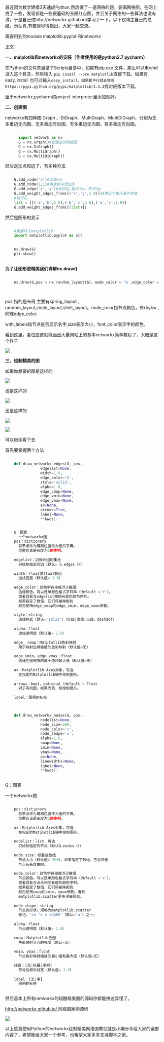 最近因为数学建模3天速成Python,然后做了一道网络的题，要画网络图。在网上找了一些，发现都是一些很基础的丑陋红点图，并且关于网络的一些算法也没有讲，于是自己进http://networkx.github.io/学习了一下。以下仅博主自己的总结，勿认真,有错误尽情指出，大家一起交流。

需要用到的module malplotlib.pyplot 和networkx

正文：

**一、malplotlib和networkx的安装（作者使用的是python2.7 pycharm）**

在Python的文件夹目录下Scripts目录中，如果有pip.exe 文件，那么可以用cmd 进入这个目录，然后输入 `pip insall --pre
matplotlib`直接下载。如果有easy_install 也可以输入`easy_install。如果都不行就去官网
https://pypi.python.org/pypi/matplotlib/1.5.3`找对应版本下载。

至于networkx,pycharm的porject interpreter里添加就好。

**二、创建图**

networkx有四种图 Graph
、DiGraph、MultiGraph、MultiDiGraph，分别为无多重边无向图、无多重边有向图、有多重边无向图、有多重边有向图。

```python

      import network as nx 
      G = nx.Graph()#创建空的网络图
      G = nx.DiGraph()
      G = nx.MultiGraph()
      G = nx.MultiDiGraph()
```

然后是加点和边了，有多种方法

```python

    G.add_node('a')#添加点a
    G.add_node(1,1)#用坐标来添加点
    G.add_edge('x','y')#添加边,起点为x，终点为y
    G.add_weight_edges_from([('x','y',1.0)])#第三个输入量为权值
    #也可以
    list = [[('a','b',5.0),('b','c',3.0),('a','c',1.0)]
    G.add_weight_edges_from([(list)])
```

然后是图形的显示

```python

    #需要导入matplotlib
    import matplotlib.pyplot as plt
    
    
    nx.draw(G)
    plt.show()
    
```

**为了让图形更精美我们详解nx.draw()**

```python

    nx.draw(G,pos = nx.random_layout(G)，node_color = 'b',edge_color = 'r',with_labels = True，font_size =18,node_size =20)
    
    
```

pos 指的是布局 主要有spring_layout ,
random_layout,circle_layout,shell_layout。node_color指节点颜色，有rbykw ,同理edge_color.

with_labels指节点是否显示名字,size表示大小，font_color表示字的颜色。

看到这里，各位应该就能画出大量网站上的基本networkx简单教程了，大概是这个样子

![](https://img.jbzj.com/file_images/article/201911/20191121172503.jpg)

**三、绘制精美的图**

如果你想要的图是这样的

![](https://img.jbzj.com/file_images/article/201911/20191121172511.jpg)

或是这样的

![](https://img.jbzj.com/file_images/article/201911/20191121172522.jpg)

还是这样的

![](https://img.jbzj.com/file_images/article/201911/20191121172537.jpg)

![](https://img.jbzj.com/file_images/article/201911/20191121172545.jpg)

可以继续看下去

首先要掌握两个方法

```python

    def draw_networkx_edges(G, pos,
                edgelist=None,
                width=1.0,
                edge_color='k',
                style='solid',
                alpha=1.0,
                edge_cmap=None,
                edge_vmin=None,
                edge_vmax=None,
                ax=None,
                arrows=True,
                label=None,
                **kwds):
```

```python

    G：图表
      一个networkx图
    pos：dictionary
      将节点作为键和位置作为值的字典。
      位置应该是长度为2的序列。
    
    edgelist：边缘元组的集合
      只绘制指定的边（默认= G.edges（））
    
    width：float或float数组
      边线宽度（默认值= 1.0）
    
    edge_color：颜色字符串或浮点数组
      边缘颜色。可以是单颜色格式字符串（default ='r'），
      或者具有与edgelist相同长度的颜色序列。
      如果指定了数值，它们将被映射到
      颜色使用edge_cmap和edge_vmin，edge_vmax参数。
    
    style：string
      边线样式（默认='solid'）（实线|虚线|点线，dashdot）
    
    alpha：float
      边缘透明度（默认值= 1.0）
    
    edge_ cmap：Matplotlib色彩映射
      用于映射边缘强度的色彩映射（默认值=无）
    
    edge_vmin，edge_vmax：float
      边缘色图缩放的最小值和最大值（默认值=无）
    
    ax：Matplotlib Axes对象，可选
      在指定的Matplotlib轴中绘制图形。
    
    arrows：bool，optional（default = True）
      对于有向图，如果为真，则绘制箭头。
    
    label：图例的标签
    
```

```python

    def draw_networkx_nodes(G, pos,
                nodelist=None,
                node_size=300,
                node_color='r',
                node_shape='o',
                alpha=1.0,
                cmap=None,
                vmin=None,
                vmax=None,
                ax=None,
                linewidths=None,
                label=None,
                **kwds):
    
```

G：图表

一个networkx图

```python

    pos：dictionary
      将节点作为键和位置作为值的字典。
      位置应该是长度为2的序列。
    
    ax：Matplotlib Axes对象，可选
      在指定的Matplotlib轴中绘制图形。
    
    nodelist：list，可选
      只绘制指定的节点（默认G.nodes（））
    
    node_size：标量或数组
      节点大小（默认值= 300）。如果指定了数组，它必须是
      与点头长度相同。
    
    node_color：颜色字符串或浮点数组
      节点颜色。可以是单颜色格式字符串（default ='r'），
      或者具有与点头相同长度的颜色序列。
      如果指定了数值，它们将被映射到
      颜色使用cmap和vmin，vmax参数。看到
      matplotlib.scatter更多详细信息。
    
    node_shape：string
      节点的形状。规格为matplotlib.scatter
      标记，'so ^> v <dph8'（默认='o'）之一。
    
    alpha：float
      节点透明度（默认值= 1.0）
    
    cmap：Matplotlib色图
      色彩映射节点的强度（默认=无）
    
    vmin，vmax：float
      节点色彩映射缩放的最小值和最大值（默认值=无）
    
    线宽：[无|标量|序列]
      符号边框的线宽（默认值= 1.0）
    
    label：[无|串]
      图例的标签
    
```

然后基本上所有networkx的超酷精美图的源码你都能快速弄懂了。

[ http://networkx.github.io/ ](http://networkx.github.io) 网络图案例源码

![](https://img.jbzj.com/file_images/article/201911/20191121172557.jpg)

以上这篇使用Python的networkx绘制精美网络图教程就是小编分享给大家的全部内容了，希望能给大家一个参考，也希望大家多多支持脚本之家。

